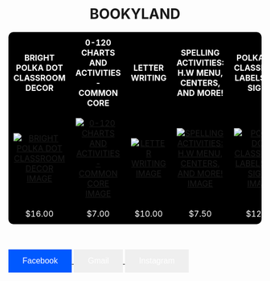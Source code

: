 <html>
<head>
<title>BOOKYLAND</title>
<style>
 .btn
{
    border: none;
    color: white;
    padding: 14px 28px;
    font-size: 16px;
    cursor: pointer;
}
.Facebook {background-color: #0059FF;} 
.Facebook:hover {background-color: #20D9EA;}

.Gmail {background-color: #F43900;} 
.Gmail:hover {background: #FC963C;}

.Instagram {background-color: #CF18E0;}
.Instagram:hover {background: #E88BED;}

 tr.haha
{
  background-color: #2CC401;
  color: #F7F7F7;
}
  td.haha:hover
  {background-color: #B6EDA6;}
  
 table, th, td
{
    font-family: "Comic Sans MS", cursive, sans-serif;
    box-shadow: 5px 5px 100px #888888;
    align-content: center;
}
div 
{
    align-items: center;
}
h1
{
  align-self: center;
  font-family: "Comic Sans MS", cursive, sans-serif;
}
body
{
    background-color: orange;
    color: black;
    text-align: center;
}
th, td 
{
    padding: 10px;
    text-align: center;
}
table
{
    border-radius: 10px;
    border-spacing: 10px;
    width:100%;
}
table, th
{
    background-color: black;
    color: #FFFFFF;
}
</style>
</head>
<body>
<h1>BOOKYLAND</h1>
<table align="center">
  <tr>
    <th>BRIGHT POLKA DOT CLASSROOM DECOR</th>
    <th>0-120 CHARTS AND ACTIVITIES - COMMON CORE</th>
    <th>LETTER WRITING</th>
    <th>SPELLING ACTIVITIES: H.W MENU, CENTERS, AND MORE!</th>
    <th>POLKA DOT CLASSROOM LABELS AND SIGNS</th>
  </tr>
  <tr>
    <td>
     <a href="https://www.teacherspayteachers.com/Product/Bright-Polka-Dot-Classroom-Decor-835469"><img src="https://ecdn.teacherspayteachers.com/thumbitem/Ultimate-Bright-Polka-Dot-Primary-Font-Decor-Bundle-079073000-1376852429-1499350474/original-835469-1.jpg" alt="BRIGHT POLKA DOT CLASSROOM DECOR IMAGE"></td>
    <td>
     <a href="https://www.teacherspayteachers.com/Product/0-120-Charts-and-Activities-Common-Core-220472"><img src="https://ecdn.teacherspayteachers.com/thumbitem/0-120-Charts-and-Activities-Common-Core-1462228973/original-220472-1.jpg" alt="0-120 CHARTS AND ACTIVITIES - COMMON CORE IMAGE"></td>
    <td>
     <a href="https://www.teacherspayteachers.com/Product/Letter-Writing-124848"><img src="https://ecdn.teacherspayteachers.com/thumbitem/Letter-Writing-Unit-Using-Picture-Books-to-Teach-Letter-Writing-1459335621/original-124848-1.jpg" alt="LETTER WRITING IMAGE"></td>
    <td>
     <a href="https://www.teacherspayteachers.com/Product/Spelling-Activities-HW-Menu-Centers-and-More-836017"><img src="https://ecdn.teacherspayteachers.com/thumbitem/Spelling-Homework-Menu-Editable-Pages-014644300-1376868747-1471043079/original-836017-1.jpg" alt="SPELLING ACTIVITIES: H.W MENU, CENTERS, AND MORE! IMAGE"></td>
    <td>
     <a href="https://www.teacherspayteachers.com/Product/Polka-Dot-Classroom-Labels-and-Signs-149614"><img src="https://ecdn.teacherspayteachers.com/thumbitem/Polka-Dot-Classroom-Labels-and-Signs-1456790563/original-149614-1.jpg" alt="POLKA DOT CLASSROOM LABELS AND SIGNS IMAGE"></td>
  </tr>
   <tr CLASS="haha">
    <td CLASS="haha">$16.00</td>
    <td CLASS="haha">$7.00</td>
    <td CLASS="haha">$10.00</td>
    <td CLASS="haha">$7.50</td>
    <td CLASS="haha">$12.50</td>
  </tr>
</table>
<br>
<br>
<a href="https://www.facebook.com/"><button class="btn Facebook">Facebook</button>
<a href="https://mail.google.com"><button class="btn Gmail">Gmail</button> 
<a href="https://www.instagram.com/?hl=en"><button class="btn Instagram">Instagram</button> 
</body>
</html>

